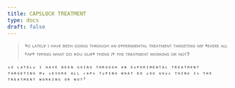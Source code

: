 ```yaml
---
title: CAPSLOCK TREATMENT
type: docs
draft: false
---
```


> ˢᴼ ᴸᴬᵀᴱᴸʸ ᴵ ᴴᴬⱽᴱ ᴮᴱᴱᴺ ᴳᴼᴵᴺᴳ ᵀᴴᴿᴼᵁᴳᴴ ᴬᴺ ᴱˣᴾᴱᴿᴵᴹᴱᴺᵀᴬᴸ ᵀᴿᴱᴬᵀᴹᴱᴺᵀ ᵀᴬᴿᴳᴱᵀᴵᴺᴳ ᴹʸ ˢᴱⱽᴱᴿᴱ ᴬᴸᴸ ᶜᴬᴾˢ ᵀʸᴾᴵᴺᴳ ᵂᴴᴬᵀ ᴰᴼ ʸᴼᵁ ᴳᵁʸˢ ᵀᴴᴵᴺᴳ ᴵˢ ᵀᴴᴱ ᵀᴿᴱᴬᵀᴹᴱᴺᵀ ᵂᴼᴿᴷᴵᴺᴳ ᴼᴿ ᴺᴼᵀˀ

```plaintext {filename="Copy to clipboard"}
ˢᴼ ᴸᴬᵀᴱᴸʸ ᴵ ᴴᴬⱽᴱ ᴮᴱᴱᴺ ᴳᴼᴵᴺᴳ ᵀᴴᴿᴼᵁᴳᴴ ᴬᴺ ᴱˣᴾᴱᴿᴵᴹᴱᴺᵀᴬᴸ ᵀᴿᴱᴬᵀᴹᴱᴺᵀ ᵀᴬᴿᴳᴱᵀᴵᴺᴳ ᴹʸ ˢᴱⱽᴱᴿᴱ ᴬᴸᴸ ᶜᴬᴾˢ ᵀʸᴾᴵᴺᴳ ᵂᴴᴬᵀ ᴰᴼ ʸᴼᵁ ᴳᵁʸˢ ᵀᴴᴵᴺᴳ ᴵˢ ᵀᴴᴱ ᵀᴿᴱᴬᵀᴹᴱᴺᵀ ᵂᴼᴿᴷᴵᴺᴳ ᴼᴿ ᴺᴼᵀˀ
```
